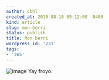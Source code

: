 ```yaml
---
author: cbhl
created_at: 2010-08-18 09:12:00 -0400
kind: article
slug: mon-berri
status: publish
title: Mon berri
wordpress_id: '231'
tags:
- '365'
---
```


![image](//images.michael-chang.ca/blog/wp-content/uploads/2010/08/wpid-IMG_20100817_1935061.jpg)
Yay froyo.
